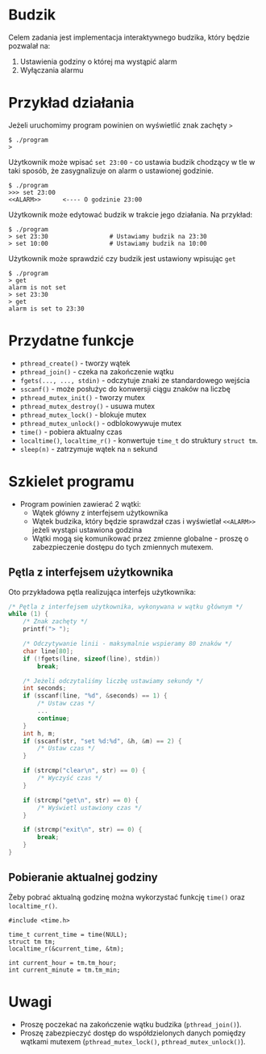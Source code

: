 # Budzik

Celem zadania jest implementacja interaktywnego budzika, który będzie pozwalał
na:

1. Ustawienia godziny o której ma wystąpić alarm 
2. Wyłączania alarmu

# Przykład działania

Jeżeli uruchomimy program powinien on wyświetlić znak zachęty `>`

```
$ ./program
> 
```

Użytkownik może wpisać `set 23:00` - co ustawia budzik chodzący w tle w taki sposób,
że zasygnalizuje on alarm o ustawionej godzinie.

```
$ ./program
>>> set 23:00
<<ALARM>>      <---- O godzinie 23:00
```

Użytkownik może edytować budzik w trakcie jego działania. Na przykład:

```
$ ./program
> set 23:30                 # Ustawiamy budzik na 23:30
> set 10:00                 # Ustawiamy budzik na 10:00
```

Użytkownik może sprawdzić czy budzik jest ustawiony wpisując `get`

```
$ ./program
> get
alarm is not set
> set 23:30
> get
alarm is set to 23:30
```

# Przydatne funkcje

- `pthread_create()` - tworzy wątek
- `pthread_join()` - czeka na zakończenie wątku
- `fgets(..., ..., stdin)` - odczytuje znaki ze standardowego wejścia
- `sscanf()` - może posłużyc do konwersji ciągu znaków na liczbę
- `pthread_mutex_init()` - tworzy mutex
- `pthread_mutex_destroy()` - usuwa mutex
- `pthread_mutex_lock()` - blokuje mutex
- `pthread_mutex_unlock()` - odblokowywuje mutex
- `time()` - pobiera aktualny czas
- `localtime()`, `localtime_r()` - konwertuje `time_t` do struktury `struct tm`.
- `sleep(n)` - zatrzymuje wątek na `n` sekund

# Szkielet programu

- Program powinien zawierać 2 wątki:
  - Wątek główny z interfejsem użytkownika
  - Wątek budzika, który będzie sprawdzał czas i wyświetlał `<<ALARM>>` jeżeli wystąpi ustawiona godzina
  - Wątki mogą się komunikować przez zmienne globalne - proszę o zabezpieczenie
    dostępu do tych zmiennych mutexem.

## Pętla z interfejsem użytkownika

Oto przykładowa pętla realizująca interfejs użytkownika:

```c
/* Pętla z interfejsem użytkownika, wykonywana w wątku głównym */
while (1) {
	/* Znak zachęty */
	printf("> ");

	/* Odczytywanie linii - maksymalnie wspieramy 80 znaków */
	char line[80];
	if (!fgets(line, sizeof(line), stdin))
		break;

	/* Jeżeli odczytaliśmy liczbę ustawiamy sekundy */
	int seconds;
	if (sscanf(line, "%d", &seconds) == 1) {
		/* Ustaw czas */
		...
		continue;
	}
	int h, m;
	if (sscanf(str, "set %d:%d", &h, &m) == 2) {
		/* Ustaw czas */
	}

	if (strcmp("clear\n", str) == 0) {
		/* Wyczyść czas */
	}

	if (strcmp("get\n", str) == 0) {
		/* Wyświetl ustawiony czas */
	}

	if (strcmp("exit\n", str) == 0) {
		break;
	}
}
```

## Pobieranie aktualnej godziny

Żeby pobrać aktualną godzinę można wykorzystać funkcję `time()` oraz
`localtime_r()`.

```
#include <time.h>

time_t current_time = time(NULL);
struct tm tm;
localtime_r(&current_time, &tm);

int current_hour = tm.tm_hour;
int current_minute = tm.tm_min;
```

# Uwagi

- Proszę poczekać na zakończenie wątku budzika (`pthread_join()`).
- Proszę zabezpieczyć dostęp do współdzielonych danych pomiędzy wątkami mutexem (`pthread_mutex_lock()`, `pthread_mutex_unlock()`).
